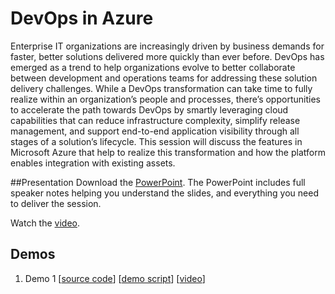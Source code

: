 # DevOps in Azure
Enterprise IT organizations are increasingly driven by business demands for faster, better solutions delivered more quickly than ever before.  DevOps has emerged as a trend to help organizations evolve to better collaborate between development and operations teams for addressing these solution delivery challenges.  While a DevOps transformation can take time to fully realize within an organization’s people and processes, there’s opportunities to accelerate the path towards DevOps by smartly leveraging cloud capabilities that can reduce infrastructure complexity, simplify release management, and support end-to-end application visibility through all stages of a solution’s lifecycle.  This session will discuss the features in Microsoft Azure that help to realize this transformation and how the platform enables integration with existing assets.

##Presentation
Download the [PowerPoint](https://github.com/GSIAzureCOE/DevOps/blob/master/todo.pptx).
The PowerPoint includes full speaker notes helping you understand the slides, and everything you need to deliver the session.

Watch the [video](https://gsiazurecoecontent.blob.core.windows.net/devops-in-azure/todo.mp4).

## Demos
1. Demo 1
[[source code](https://github.com/GSIAzureCOE/DevOps/blob/master/todo)]
[[demo script](https://github.com/GSIAzureCOE/DevOps/blob/master/todo.docx)]
[[video](https://gsiazurecoecontent.blob.core.windows.net/devops-in-azure/todo.mp4)]
